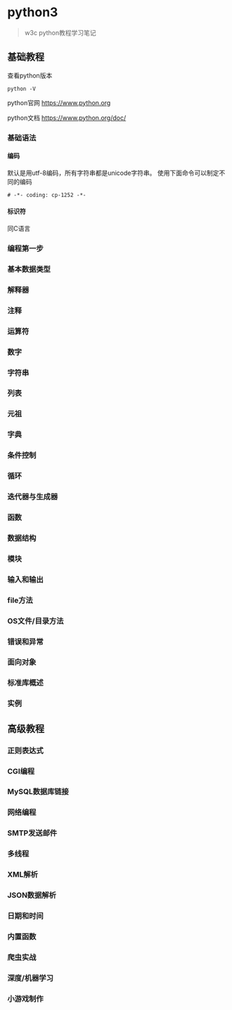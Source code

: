 # python3

> w3c python教程学习笔记

## 基础教程

查看python版本

    python -V

python官网 https://www.python.org

python文档 https://www.python.org/doc/

### 基础语法

#### 编码

默认是用utf-8编码，所有字符串都是unicode字符串。
使用下面命令可以制定不同的编码

    # -*- coding: cp-1252 -*-

#### 标识符

同C语言

### 编程第一步

### 基本数据类型

### 解释器

### 注释

### 运算符

### 数字

### 字符串

### 列表

### 元祖

### 字典

### 条件控制

### 循环

### 迭代器与生成器

### 函数

### 数据结构

### 模块

### 输入和输出

### file方法

### OS文件/目录方法

### 错误和异常

### 面向对象

### 标准库概述

### 实例

## 高级教程

### 正则表达式

### CGI编程

### MySQL数据库链接

### 网络编程

### SMTP发送邮件

### 多线程

### XML解析

### JSON数据解析

### 日期和时间

### 内置函数

### 爬虫实战

### 深度/机器学习

### 小游戏制作
